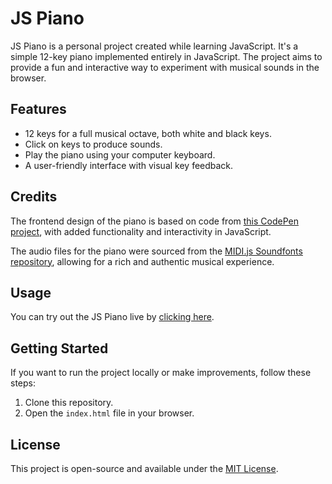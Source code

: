 # JS Piano

JS Piano is a personal project created while learning JavaScript. It's a simple 12-key piano implemented entirely in JavaScript. The project aims to provide a fun and interactive way to experiment with musical sounds in the browser.

## Features

- 12 keys for a full musical octave, both white and black keys.
- Click on keys to produce sounds.
- Play the piano using your computer keyboard.
- A user-friendly interface with visual key feedback.

## Credits

The frontend design of the piano is based on code from [this CodePen project](https://codepen.io/zastrow/pen/kxdYdk), with added functionality and interactivity in JavaScript.

The audio files for the piano were sourced from the [MIDI.js Soundfonts repository](https://github.com/gleitz/midi-js-soundfonts), allowing for a rich and authentic musical experience.

## Usage

You can try out the JS Piano live by [clicking here](https://n1tr0-afk.github.io/js_piano/).

## Getting Started

If you want to run the project locally or make improvements, follow these steps:

1. Clone this repository.
2. Open the `index.html` file in your browser.

## License

This project is open-source and available under the [MIT License](LICENSE).
